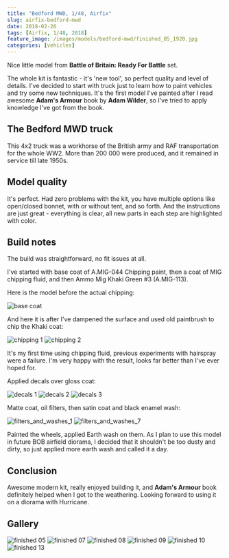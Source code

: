 ```yaml
---
title: "Bedford MWD, 1/48, Airfix"
slug: airfix-bedford-mwd
date: 2018-02-26
tags: [Airfix, 1/48, 2018]
feature_image: /images/models/bedford-mwd/finished_05_1920.jpg
categories: [vehicles]
---
```


Nice little model from **Battle of Britain: Ready For Battle** set.

The whole kit is fantastic - it's 'new tool', so perfect quality and level of details.
I've decided to start with truck just to learn how to paint vehicles and try some new techniques.
It's the first model I've painted after I read awesome **Adam's Armour** book by **Adam Wilder**,
so I've tried to apply knowledge I've got from the book.

## The Bedford MWD truck

This 4x2 truck was a workhorse of the British army and RAF transportation for the whole WW2.
More than 200 000 were produced, and it remained in service till late 1950s.

## Model quality

It's perfect. Had zero problems with the kit, you have multiple options like open/closed bonnet, with or without tent, and so forth.
And the instructions are just great - everything is clear, all new parts in each step are highlighted with color. 

## Build notes
The build was straightforward, no fit issues at all.

I've started with base coat of A.MIG-044 Chipping paint, then a coat of MIG chipping fluid, and then Ammo Mig Khaki Green #3 (A.MIG-113).

Here is the model before the actual chipping:

![base coat](/images/models/bedford-mwd/base_coat_1920.jpg)

And here it is after I've dampened the surface and used old paintbrush to chip the Khaki coat:

![chipping 1](/images/models/bedford-mwd/scratched_1_1920.jpg)
![chipping 2](/images/models/bedford-mwd/scratched_2_1920.jpg)

It's my first time using chipping fluid, previous experiments with hairspray were a failure.
I'm very happy with the result, looks far better than I've ever hoped for.

Applied decals over gloss coat:

![decals 1](/images/models/bedford-mwd/bedford_mwd_decals_1_1920.jpg)
![decals 2](/images/models/bedford-mwd/bedford_mwd_decals_2_1920.jpg)
![decals 3](/images/models/bedford-mwd/bedford_mwd_decals_3_1920.jpg)


Matte coat, oil filters, then satin coat and black enamel wash:

![filters_and_washes_1](/images/models/bedford-mwd/filters_and_washes_1_1920.jpg)
![filters_and_washes_7](/images/models/bedford-mwd/filters_and_washes_7_1920.jpg)

Painted the wheels, applied Earth wash on them.
As I plan to use this model in future BOB airfield diorama, I decided that it shouldn't be too dusty and dirty, so just applied more earth wash and called it a day.

## Conclusion

Awesome modern kit, really enjoyed building it, and **Adam's Armour** book definitely helped when I got to the weathering.
Looking forward to using it on a diorama with Hurricane.

## Gallery

![finished 05](/images/models/bedford-mwd/finished_05_1920.jpg)
![finished 07](/images/models/bedford-mwd/finished_07_1920.jpg)
![finished 08](/images/models/bedford-mwd/finished_08_1920.jpg)
![finished 09](/images/models/bedford-mwd/finished_09_1920.jpg)
![finished 10](/images/models/bedford-mwd/finished_10_1920.jpg)
![finished 13](/images/models/bedford-mwd/finished_13_1920.jpg)
